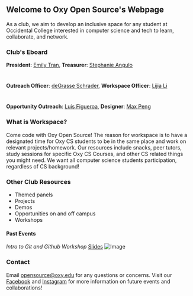 ## Welcome to Oxy Open Source's Webpage

As a club, we aim to develop an inclusive space for any student at Occidental College interested in computer science and tech to learn, collaborate, and network.

### Club's Eboard
**President**: [Emily Tran](https://github.com/emilyttran), **Treasurer**: [Stephanie Angulo](https://github.com/angulostephanie)
#
**Outreach Officer**: [deGrasse Schrader](https://github.com/degrasse), **Workspace Officer**: [Lijia Li](https://github.com/Lijia-Li)
#
**Opportunity Outreach**: [Luis Figueroa](https://github.com/figueroaluis), **Designer**: [Max Peng](https://github.com/maxpeng041)

### What is Workspace?

Come code with Oxy Open Source! The reason for workspace is to have a designated time for Oxy CS students to be in the same place and work on relevant projects/homework. Our resources include snacks, peer tutors, study sessions for specific Oxy CS Courses, and other CS related things you might need. We want all computer science students participation, regardless of CS background!

### Other Club Resources
- Themed panels 
- Projects
- Demos
- Opportunities on and off campus
- Workshops


#### Past Events
*Intro to Git and Github Workshop* [Slides](https://github.com/oxy-opensource/intro-to-git-and-github/blob/master/Intro%20to%20Git%20and%20Github%20with%20Oxy%20Open%20Source.pdf)
![Image](https://github.com/oxy-opensource/oxy-opensource.github.io/blob/master/src/workshop_git_github.jpg "Workshop ad")


### Contact

Email [opensource@oxy.edu](opensource@oxy.edu) for any questions or concerns. Visit our [Facebook](https://www.facebook.com/oxyopensourceclub/) and [Instagram](https://www.instagram.com/oxyopensource/) for more information on future events and collaborations!
